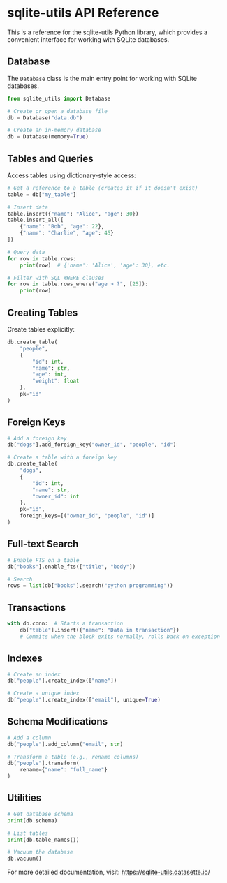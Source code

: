 # sqlite-utils API Reference

This is a reference for the sqlite-utils Python library, which provides a convenient interface for working with SQLite databases.

## Database

The `Database` class is the main entry point for working with SQLite databases.

```python
from sqlite_utils import Database

# Create or open a database file
db = Database("data.db")

# Create an in-memory database
db = Database(memory=True)
```

## Tables and Queries

Access tables using dictionary-style access:

```python
# Get a reference to a table (creates it if it doesn't exist)
table = db["my_table"]

# Insert data
table.insert({"name": "Alice", "age": 30})
table.insert_all([
    {"name": "Bob", "age": 22},
    {"name": "Charlie", "age": 45}
])

# Query data
for row in table.rows:
    print(row)  # {'name': 'Alice', 'age': 30}, etc.

# Filter with SQL WHERE clauses
for row in table.rows_where("age > ?", [25]):
    print(row)
```

## Creating Tables

Create tables explicitly:

```python
db.create_table(
    "people",
    {
        "id": int,
        "name": str,
        "age": int,
        "weight": float
    },
    pk="id"
)
```

## Foreign Keys

```python
# Add a foreign key
db["dogs"].add_foreign_key("owner_id", "people", "id")

# Create a table with a foreign key
db.create_table(
    "dogs",
    {
        "id": int,
        "name": str,
        "owner_id": int
    },
    pk="id",
    foreign_keys=[("owner_id", "people", "id")]
)
```

## Full-text Search

```python
# Enable FTS on a table
db["books"].enable_fts(["title", "body"])

# Search
rows = list(db["books"].search("python programming"))
```

## Transactions

```python
with db.conn:  # Starts a transaction
    db["table"].insert({"name": "Data in transaction"})
    # Commits when the block exits normally, rolls back on exception
```

## Indexes

```python
# Create an index
db["people"].create_index(["name"])

# Create a unique index
db["people"].create_index(["email"], unique=True)
```

## Schema Modifications

```python
# Add a column
db["people"].add_column("email", str)

# Transform a table (e.g., rename columns)
db["people"].transform(
    rename={"name": "full_name"}
)
```

## Utilities

```python
# Get database schema
print(db.schema)

# List tables
print(db.table_names())

# Vacuum the database
db.vacuum()
```

For more detailed documentation, visit: https://sqlite-utils.datasette.io/
